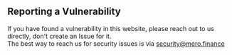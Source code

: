 ## Reporting a Vulnerability

If you have found a vulnerability in this website, please reach out to us directly, don't create an Issue for it.  
The best way to reach us for security issues is via security@mero.finance
